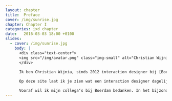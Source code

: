```yaml
---
layout: chapter
title:  Preface
cover: /img/sunrise.jpg
chapter: Chapter I
categories: ixd chapter
date:   2016-03-03 18:00 +0100
slides:
  - cover: /img/sunrise.jpg
    body: |
      <div class="text-center">
      <img src="/img/avatar.png" class="img-small" alt="Christian Wijnia">
      </div>
    
      Ik ben Christian Wijnia, sinds 2012 interaction designer bij [Boerdam](http://boerdam.nl) in Zwolle. Afgelopen half jaar heb ik hier ook stage gelopen.

      Op deze site laat ik je zien wat een interaction designer dagelijks in de praktijk doet. Dit doe ik aan de hand van een aantal cases. <br/> In het hoofdstuk Agile & Scrum laat ik zien via welke methodiek we werken, welke meerwaarde dit biedt en tegen welke uitdagingen we hierbij aanlopen. 

      Vooraf wil ik mijn collega‘s bij Boerdam bedanken. In het bijzonder Heidie en Ivo voor het begeleiden en motiveren van mij in deze stageperiode.
---
```


<div>